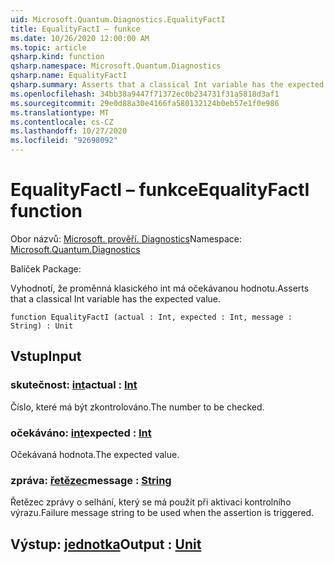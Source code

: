 ```yaml
---
uid: Microsoft.Quantum.Diagnostics.EqualityFactI
title: EqualityFactI – funkce
ms.date: 10/26/2020 12:00:00 AM
ms.topic: article
qsharp.kind: function
qsharp.namespace: Microsoft.Quantum.Diagnostics
qsharp.name: EqualityFactI
qsharp.summary: Asserts that a classical Int variable has the expected value.
ms.openlocfilehash: 34bb38a9447f71372ec0b234731f31a5818d3af1
ms.sourcegitcommit: 29e0d88a30e4166fa580132124b0eb57e1f0e986
ms.translationtype: MT
ms.contentlocale: cs-CZ
ms.lasthandoff: 10/27/2020
ms.locfileid: "92698092"
---
```

# <a name="equalityfacti-function"></a><span data-ttu-id="e7d65-102">EqualityFactI – funkce</span><span class="sxs-lookup"><span data-stu-id="e7d65-102">EqualityFactI function</span></span>

<span data-ttu-id="e7d65-103">Obor názvů: [Microsoft. prověří. Diagnostics](xref:Microsoft.Quantum.Diagnostics)</span><span class="sxs-lookup"><span data-stu-id="e7d65-103">Namespace: [Microsoft.Quantum.Diagnostics](xref:Microsoft.Quantum.Diagnostics)</span></span>

<span data-ttu-id="e7d65-104">Balíček [](https://nuget.org/packages/)</span><span class="sxs-lookup"><span data-stu-id="e7d65-104">Package: [](https://nuget.org/packages/)</span></span>


<span data-ttu-id="e7d65-105">Vyhodnotí, že proměnná klasického int má očekávanou hodnotu.</span><span class="sxs-lookup"><span data-stu-id="e7d65-105">Asserts that a classical Int variable has the expected value.</span></span>

```qsharp
function EqualityFactI (actual : Int, expected : Int, message : String) : Unit
```


## <a name="input"></a><span data-ttu-id="e7d65-106">Vstup</span><span class="sxs-lookup"><span data-stu-id="e7d65-106">Input</span></span>

### <a name="actual--int"></a><span data-ttu-id="e7d65-107">skutečnost: [int](xref:microsoft.quantum.lang-ref.int)</span><span class="sxs-lookup"><span data-stu-id="e7d65-107">actual : [Int](xref:microsoft.quantum.lang-ref.int)</span></span>

<span data-ttu-id="e7d65-108">Číslo, které má být zkontrolováno.</span><span class="sxs-lookup"><span data-stu-id="e7d65-108">The number to be checked.</span></span>


### <a name="expected--int"></a><span data-ttu-id="e7d65-109">očekáváno: [int](xref:microsoft.quantum.lang-ref.int)</span><span class="sxs-lookup"><span data-stu-id="e7d65-109">expected : [Int](xref:microsoft.quantum.lang-ref.int)</span></span>

<span data-ttu-id="e7d65-110">Očekávaná hodnota.</span><span class="sxs-lookup"><span data-stu-id="e7d65-110">The expected value.</span></span>


### <a name="message--string"></a><span data-ttu-id="e7d65-111">zpráva: [řetězec](xref:microsoft.quantum.lang-ref.string)</span><span class="sxs-lookup"><span data-stu-id="e7d65-111">message : [String](xref:microsoft.quantum.lang-ref.string)</span></span>

<span data-ttu-id="e7d65-112">Řetězec zprávy o selhání, který se má použít při aktivaci kontrolního výrazu.</span><span class="sxs-lookup"><span data-stu-id="e7d65-112">Failure message string to be used when the assertion is triggered.</span></span>



## <a name="output--unit"></a><span data-ttu-id="e7d65-113">Výstup: [jednotka](xref:microsoft.quantum.lang-ref.unit)</span><span class="sxs-lookup"><span data-stu-id="e7d65-113">Output : [Unit](xref:microsoft.quantum.lang-ref.unit)</span></span>

